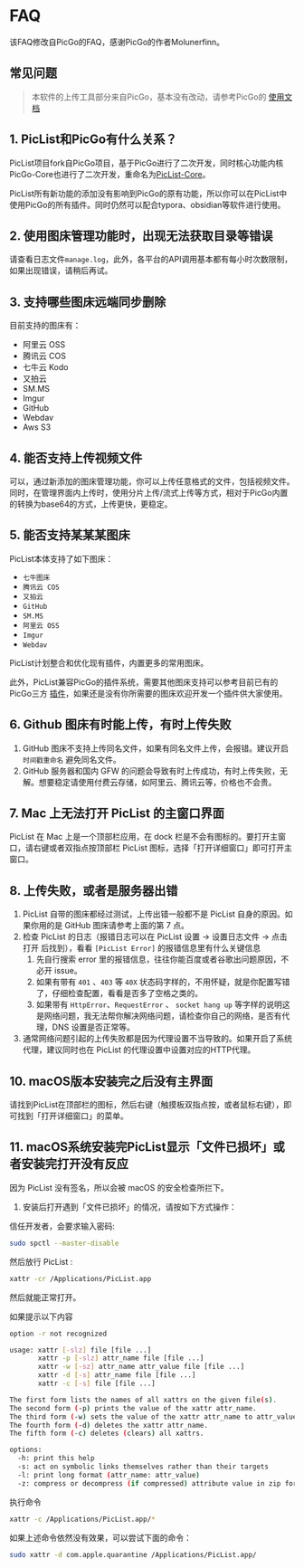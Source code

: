 # FAQ

该FAQ修改自PicGo的FAQ，感谢PicGo的作者Molunerfinn。

## 常见问题

> 本软件的上传工具部分来自PicGo，基本没有改动，请参考PicGo的 [使用文档](https://picgo.github.io/PicGo-Doc/zh/guide/getting-started.html#%E5%BF%AB%E9%80%9F%E4%B8%8A%E6%89%8B)

## 1. PicList和PicGo有什么关系？

PicList项目fork自PicGo项目，基于PicGo进行了二次开发，同时核心功能内核PicGo-Core也进行了二次开发，重命名为[PicList-Core](https://github.com/Kuingsmile/PicList-Core)。

PicList所有新功能的添加没有影响到PicGo的原有功能，所以你可以在PicList中使用PicGo的所有插件。同时仍然可以配合typora、obsidian等软件进行使用。

## 2. 使用图床管理功能时，出现无法获取目录等错误

请查看日志文件`manage.log`，此外，各平台的API调用基本都有每小时次数限制，如果出现错误，请稍后再试。

## 3. 支持哪些图床远端同步删除

目前支持的图床有：

- 阿里云 OSS
- 腾讯云 COS
- 七牛云 Kodo
- 又拍云
- SM.MS
- Imgur
- GitHub
- Webdav
- Aws S3

## 4. 能否支持上传视频文件

可以，通过新添加的图床管理功能，你可以上传任意格式的文件，包括视频文件。同时，在管理界面内上传时，使用分片上传/流式上传等方式，相对于PicGo内置的转换为base64的方式，上传更快，更稳定。

## 5. 能否支持某某某图床

PicList本体支持了如下图床：

- `七牛图床`
- `腾讯云 COS`
- `又拍云`
- `GitHub`
- `SM.MS`
- `阿里云 OSS`
- `Imgur`
- `Webdav`

PicList计划整合和优化现有插件，内置更多的常用图床。

此外，PicList兼容PicGo的插件系统，需要其他图床支持可以参考目前已有的PicGo三方 [插件](https://github.com/PicGo/Awesome-PicGo)，如果还是没有你所需要的图床欢迎开发一个插件供大家使用。

## 6. Github 图床有时能上传，有时上传失败

1. GitHub 图床不支持上传同名文件，如果有同名文件上传，会报错。建议开启 `时间戳重命名` 避免同名文件。
2. GitHub 服务器和国内 GFW 的问题会导致有时上传成功，有时上传失败，无解。想要稳定请使用付费云存储，如阿里云、腾讯云等，价格也不会贵。

## 7. Mac 上无法打开 PicList 的主窗口界面

PicList 在 Mac 上是一个顶部栏应用，在 dock 栏是不会有图标的。要打开主窗口，请右键或者双指点按顶部栏 PicList 图标，选择「打开详细窗口」即可打开主窗口。

## 8. 上传失败，或者是服务器出错

1. PicList 自带的图床都经过测试，上传出错一般都不是 PicList 自身的原因。如果你用的是 GitHub 图床请参考上面的第 7 点。
2. 检查 PicList 的日志（报错日志可以在 PicList 设置 -> 设置日志文件 -> 点击打开 后找到），看看 `[PicList Error]` 的报错信息里有什么关键信息
   1. 先自行搜索 error 里的报错信息，往往你能百度或者谷歌出问题原因，不必开 issue。
   2. 如果有带有 `401` 、`403` 等 `40X` 状态码字样的，不用怀疑，就是你配置写错了，仔细检查配置，看看是否多了空格之类的。
   3. 如果带有 `HttpError`、`RequestError` 、 `socket hang up` 等字样的说明这是网络问题，我无法帮你解决网络问题，请检查你自己的网络，是否有代理，DNS 设置是否正常等。
3. 通常网络问题引起的上传失败都是因为代理设置不当导致的。如果开启了系统代理，建议同时也在 PicList 的代理设置中设置对应的HTTP代理。

## 10. macOS版本安装完之后没有主界面

请找到PicList在顶部栏的图标，然后右键（触摸板双指点按，或者鼠标右键），即可找到「打开详细窗口」的菜单。

## 11. macOS系统安装完PicList显示「文件已损坏」或者安装完打开没有反应

因为 PicList 没有签名，所以会被 macOS 的安全检查所拦下。

1. 安装后打开遇到「文件已损坏」的情况，请按如下方式操作：

信任开发者，会要求输入密码:

```bash
sudo spctl --master-disable
```

然后放行 PicList :

```bash
xattr -cr /Applications/PicList.app
```

然后就能正常打开。

如果提示以下内容

```sh
option -r not recognized

usage: xattr [-slz] file [file ...]
       xattr -p [-slz] attr_name file [file ...]
       xattr -w [-sz] attr_name attr_value file [file ...]
       xattr -d [-s] attr_name file [file ...]
       xattr -c [-s] file [file ...]

The first form lists the names of all xattrs on the given file(s).
The second form (-p) prints the value of the xattr attr_name.
The third form (-w) sets the value of the xattr attr_name to attr_value.
The fourth form (-d) deletes the xattr attr_name.
The fifth form (-c) deletes (clears) all xattrs.

options:
  -h: print this help
  -s: act on symbolic links themselves rather than their targets
  -l: print long format (attr_name: attr_value)
  -z: compress or decompress (if compressed) attribute value in zip format
```

执行命令

```bash
xattr -c /Applications/PicList.app/*
```

如果上述命令依然没有效果，可以尝试下面的命令：

```bash
sudo xattr -d com.apple.quarantine /Applications/PicList.app/
```